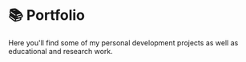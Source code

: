 # 📚 Portfolio
Here you'll find some of my personal development projects as well as educational and research work.
